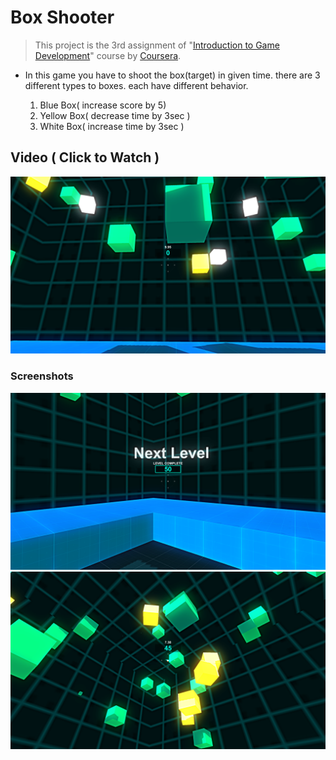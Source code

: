 # Box Shooter
 
> This project is the 3rd assignment of "[Introduction to Game Development](https://www.coursera.org/learn/game-development?specialization=game-development)" course by [Coursera](https://www.coursera.org/).

- In this game you have to shoot the box(target) in given time. there are 3 different types to boxes. each have different behavior.

    1. Blue Box( increase score by 5)
    2. Yellow Box( decrease time by 3sec )
    3. White Box( increase time by 3sec )

## Video ( Click to Watch )
[![Box Shooter](./Screenshots/1.png)](https://youtu.be/KatRwEcFHuE
 "Box Shooter - Click to Watch!")

### Screenshots

![screenshot 2](./Screenshots/2.png)
![screenshot 3](./Screenshots/3.png)
